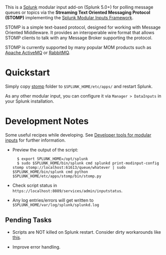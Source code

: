 This is a [Splunk](http://www.splunk.com) modular input add-on (Splunk 5.0+) for polling message queues or topics via the __Streaming Text Oriented Messaging Protocol (STOMP)__ implementing the [Splunk Modular Inputs Framework](http://docs.splunk.com/Documentation/Splunk/latest/AdvancedDev/ModInputsIntro).

STOMP is a simple text-based protocol, designed for working with Message Oriented Middleware. It provides an interoperable wire format that allows STOMP clients to talk with any Message Broker supporting the protocol.

STOMP is currently supported by many popular MOM products such as [Apache ActiveMQ](http://activemq.apache.org/) or [RabbitMQ](http://www.rabbitmq.com/).

Quickstart
==========

Simply copy [stomp](https://github.com/allenta/splunk-stomp/tree/master/stomp) folder to `$SPLUNK_HOME/etc/apps/` and restart Splunk.

As any other modular input, you can configure it via `Manager > DataInputs` in your Splunk installation.

Development Notes
=================

Some useful recipes while developing. See [Developer tools for modular inputs](http://docs.splunk.com/Documentation/Splunk/latest/AdvancedDev/ModInputsDevTools) for further information.

- Preview the output of the script:

  ```
    $ export SPLUNK_HOME=/opt/splunk
    $ sudo $SPLUNK_HOME/bin/splunk cmd splunkd print-modinput-config stomp stomp://localhost:61613/queue/whatever | sudo $SPLUNK_HOME/bin/splunk cmd python $SPLUNK_HOME/etc/apps/stomp/bin/stomp.py
  ```

- Check script status in `https://localhost:8089/services/admin/inputstatus`.

- Any log entries/errors will get written to `$SPLUNK_HOME/var/log/splunk/splunkd.log`

Pending Tasks
-------------

- Scripts are NOT killed on Splunk restart. Consider dirty workarounds like [this](http://splunk-base.splunk.com/answers/69630/modular-input-scripts-dont-die-during-splunk-restart).

- Improve error handling.
